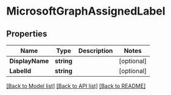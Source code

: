 # MicrosoftGraphAssignedLabel

## Properties

Name | Type | Description | Notes
------------ | ------------- | ------------- | -------------
**DisplayName** | **string** |  | [optional] 
**LabelId** | **string** |  | [optional] 

[[Back to Model list]](../README.md#documentation-for-models) [[Back to API list]](../README.md#documentation-for-api-endpoints) [[Back to README]](../README.md)


